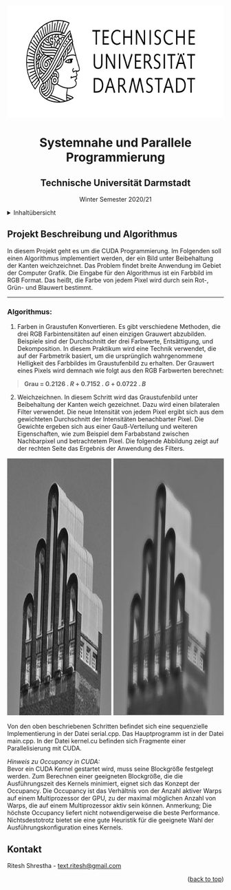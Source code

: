 <div id="top"></div>

<!-- PROJECT LOGO -->
<br />
<div align="center">
  <a href="https://github.com/riteshCodes/imageFilter_CUDA">
    <img src="images/tud_logo.png" alt="Logo" width="650" height="260">
  </a>

  <h1 align="center">Systemnahe und Parallele Programmierung</h1>

  <p align="center">
  <h2>Technische Universität Darmstadt</h2>
    Winter Semester 2020/21
  </p>
</div>

<!-- TABLE OF CONTENTS -->
<details>
  <summary>Inhaltübersicht</summary>
  <ol>
    <li>
      <a href="#about-the-project">Projekt Beschreibung und Algorithmus</a>
    </li>
    <li>
      <a href="#Contact">Kontakt</a>
    </li>
  </ol>
</details>

<!--  ABOUT THE PROJECT -->
## Projekt Beschreibung und Algorithmus

In diesem Projekt geht es um die CUDA Programmierung. Im Folgenden soll einen Algorithmus implementiert werden, der ein Bild unter Beibehaltung der Kanten weichzeichnet. Das Problem findet breite Anwendung im Gebiet der Computer Grafik. Die Eingabe für den Algorithmus ist ein Farbbild im RGB Format. Das heißt, 
die Farbe von jedem Pixel wird durch sein Rot-, Grün- und Blauwert bestimmt. 

---

### Algorithmus:

1) Farben in Graustufen Konvertieren. Es gibt verschiedene Methoden, die drei RGB Farbintensitäten
auf einen einzigen Grauwert abzubilden. Beispiele sind der Durchschnitt der drei Farbwerte,
Entsättigung, und Dekomposition. In diesem Praktikum wird eine Technik verwendet, die auf der
Farbmetrik  basiert, um die ursprünglich wahrgenommene Helligkeit des Farbbildes im Graustufenbild zu erhalten.
Der Grauwert eines Pixels wird demnach wie folgt aus den RGB Farbwerten berechnet:

>**Grau = 0.2126 . *R* + 0.7152 . *G* + 0.0722 . *B***

2) Weichzeichnen. In diesem Schritt wird das Graustufenbild unter Beibehaltung der Kanten
weich gezeichnet. Dazu wird einen bilateralen Filter verwendet. Die neue Intensität von jedem Pixel ergibt sich aus
dem gewichteten Durchschnitt der Intensitäten benachbarter Pixel. Die Gewichte ergeben sich aus einer
Gauß-Verteilung und weiteren Eigenschaften, wie zum Beispiel dem Farbabstand zwischen Nachbarpixel
und betrachtetem Pixel. Die folgende Abbildung zeigt auf der rechten Seite das Ergebnis der Anwendung
des Filters.

<!-- IMAGES -->
<img src="images/example.jpg" alt="Logo" width="1148" height="598">

Von den oben beschriebenen Schritten befindet sich eine sequenzielle Implementierung in der Datei
serial.cpp. Das Hauptprogramm ist in der Datei main.cpp. In der Datei kernel.cu befinden sich
Fragmente einer Parallelisierung mit CUDA.

*Hinweis zu Occupancy in CUDA:*
<br />
Bevor ein CUDA Kernel gestartet wird, muss seine Blockgröße
festgelegt werden. Zum Berechnen einer geeigneten Blockgröße, die die Ausführungszeit des Kernels
minimiert, eignet sich das Konzept der Occupancy. Die Occupancy ist das Verhältnis von der Anzahl
aktiver Warps auf einem Multiprozessor der GPU, zu der maximal möglichen Anzahl von Warps, die
auf einem Multiprozessor aktiv sein können. 
Anmerkung; Die höchste Occupancy liefert nicht notwendigerweise die beste Performance. Nichtsdestotrotz bietet sie eine gute 
Heuristik für die geeignete
Wahl der Ausführungskonfiguration eines Kernels.

<!-- CONTACT -->
## Kontakt
Ritesh Shrestha - text.ritesh@gmail.com

<p align="right">(<a href="#top">back to top</a>)</p>
